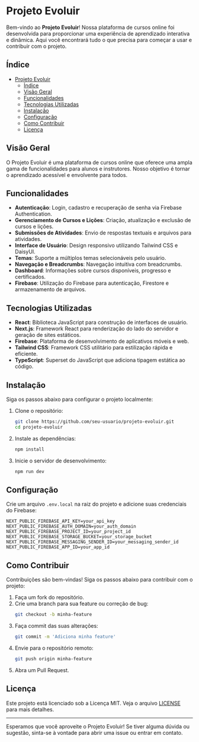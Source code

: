 # Projeto Evoluir

Bem-vindo ao **Projeto Evoluir**! Nossa plataforma de cursos online foi desenvolvida para proporcionar uma experiência de aprendizado interativa e dinâmica. Aqui você encontrará tudo o que precisa para começar a usar e contribuir com o projeto.

## Índice

- [Projeto Evoluir](#projeto-evoluir)
  - [Índice](#índice)
  - [Visão Geral](#visão-geral)
  - [Funcionalidades](#funcionalidades)
  - [Tecnologias Utilizadas](#tecnologias-utilizadas)
  - [Instalação](#instalação)
  - [Configuração](#configuração)
  - [Como Contribuir](#como-contribuir)
  - [Licença](#licença)

## Visão Geral

O Projeto Evoluir é uma plataforma de cursos online que oferece uma ampla gama de funcionalidades para alunos e instrutores. Nosso objetivo é tornar o aprendizado acessível e envolvente para todos.

## Funcionalidades

- **Autenticação**: Login, cadastro e recuperação de senha via Firebase Authentication.
- **Gerenciamento de Cursos e Lições**: Criação, atualização e exclusão de cursos e lições.
- **Submissões de Atividades**: Envio de respostas textuais e arquivos para atividades.
- **Interface de Usuário**: Design responsivo utilizando Tailwind CSS e DaisyUI.
- **Temas**: Suporte a múltiplos temas selecionáveis pelo usuário.
- **Navegação e Breadcrumbs**: Navegação intuitiva com breadcrumbs.
- **Dashboard**: Informações sobre cursos disponíveis, progresso e certificados.
- **Firebase**: Utilização do Firebase para autenticação, Firestore e armazenamento de arquivos.

## Tecnologias Utilizadas

- **React**: Biblioteca JavaScript para construção de interfaces de usuário.
- **Next.js**: Framework React para renderização do lado do servidor e geração de sites estáticos.
- **Firebase**: Plataforma de desenvolvimento de aplicativos móveis e web.
- **Tailwind CSS**: Framework CSS utilitário para estilização rápida e eficiente.
- **TypeScript**: Superset do JavaScript que adiciona tipagem estática ao código.

## Instalação

Siga os passos abaixo para configurar o projeto localmente:

1. Clone o repositório:
   ```bash
   git clone https://github.com/seu-usuario/projeto-evoluir.git
   cd projeto-evoluir
   ```

2. Instale as dependências:
   ```bash
   npm install
   ```

3. Inicie o servidor de desenvolvimento:
   ```bash
   npm run dev
   ```

## Configuração

Crie um arquivo `.env.local` na raiz do projeto e adicione suas credenciais do Firebase:

```env
NEXT_PUBLIC_FIREBASE_API_KEY=your_api_key
NEXT_PUBLIC_FIREBASE_AUTH_DOMAIN=your_auth_domain
NEXT_PUBLIC_FIREBASE_PROJECT_ID=your_project_id
NEXT_PUBLIC_FIREBASE_STORAGE_BUCKET=your_storage_bucket
NEXT_PUBLIC_FIREBASE_MESSAGING_SENDER_ID=your_messaging_sender_id
NEXT_PUBLIC_FIREBASE_APP_ID=your_app_id
```

## Como Contribuir

Contribuições são bem-vindas! Siga os passos abaixo para contribuir com o projeto:

1. Faça um fork do repositório.
2. Crie uma branch para sua feature ou correção de bug:
   ```bash
   git checkout -b minha-feature
   ```
3. Faça commit das suas alterações:
   ```bash
   git commit -m 'Adiciona minha feature'
   ```
4. Envie para o repositório remoto:
   ```bash
   git push origin minha-feature
   ```
5. Abra um Pull Request.

## Licença

Este projeto está licenciado sob a Licença MIT. Veja o arquivo [LICENSE](LICENSE) para mais detalhes.

---

Esperamos que você aproveite o Projeto Evoluir! Se tiver alguma dúvida ou sugestão, sinta-se à vontade para abrir uma issue ou entrar em contato.